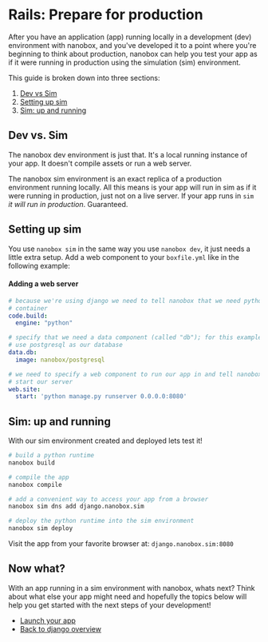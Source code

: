 # Rails: Prepare for production
After you have an application (app) running locally in a development (dev) environment with nanobox, and you've developed it to a point where you're beginning to think about production, nanobox can help you test your app as if it were running in production using the simulation (sim) environment.

This guide is broken down into three sections:

1. [Dev vs Sim](dev-vs-sim)
2. [Setting up sim](setting-up-a-sim-environment)
3. [Sim: up and running](sim-up-and-running)

## Dev vs. Sim
The nanobox dev environment is just that. It's a local running instance of your app. It doesn't compile assets or run a web server.

The nanobox sim environment is an exact replica of a production environment running locally. All this means is your app will run in sim as if it were running in production, just not on a live server. If your app runs in `sim` *it will run in production*. Guaranteed.

## Setting up sim
You use `nanobox sim` in the same way you use `nanobox dev`, it just needs a little extra setup. Add a web component to your `boxfile.yml` like in the following example:

#### Adding a web server
```yaml
# because we're using django we need to tell nanobox that we need python in our
# container
code.build:
  engine: "python"

# specify that we need a data component (called "db"); for this example we'll
# use postgresql as our database
data.db:
  image: nanobox/postgresql

# we need to specify a web component to run our app in and tell nanobox how to
# start our server
web.site:
  start: 'python manage.py runserver 0.0.0.0:8080'
```

## Sim: up and running
With our sim environment created and deployed lets test it!

```bash
# build a python runtime
nanobox build

# compile the app
nanobox compile

# add a convenient way to access your app from a browser
nanobox sim dns add django.nanobox.sim

# deploy the python runtime into the sim environment
nanobox sim deploy
```

Visit the app from your favorite browser at: `django.nanobox.sim:8080`

## Now what?
With an app running in a sim environment with nanobox, whats next? Think about what else your app might need and hopefully the topics below will help you get started with the next steps of your development!

* [Launch your app](launch-your-app.html)
* [Back to django overview](overview.html)
